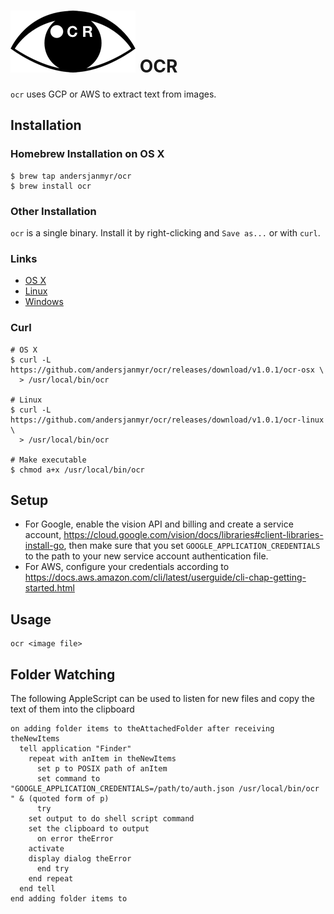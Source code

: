 # ![ocr-logo](./images/ocr-logo.png) OCR

`ocr` uses GCP or AWS to extract text from images.

## Installation

### Homebrew Installation on OS X

```
$ brew tap andersjanmyr/ocr
$ brew install ocr
```

### Other Installation

`ocr` is a single binary. Install it by right-clicking and `Save as...` or with
`curl`.

### Links

* [OS X](https://github.com/andersjanmyr/ocr/releases/download/v1.0.1/ocr-osx)
* [Linux](https://github.com/andersjanmyr/ocr/releases/download/v1.0.1/ocr-linux)
* [Windows](https://github.com/andersjanmyr/ocr/releases/download/v1.0.1/ocr.exe)

### Curl

```
# OS X
$ curl -L https://github.com/andersjanmyr/ocr/releases/download/v1.0.1/ocr-osx \
  > /usr/local/bin/ocr

# Linux
$ curl -L https://github.com/andersjanmyr/ocr/releases/download/v1.0.1/ocr-linux \
  > /usr/local/bin/ocr

# Make executable
$ chmod a+x /usr/local/bin/ocr
```

## Setup

* For Google, enable the vision API and billing and create a service account, https://cloud.google.com/vision/docs/libraries#client-libraries-install-go, then make sure that you set `GOOGLE_APPLICATION_CREDENTIALS` to the path to your new service account authentication file.
* For AWS, configure your credentials according to https://docs.aws.amazon.com/cli/latest/userguide/cli-chap-getting-started.html

## Usage

```
ocr <image file>
```

## Folder Watching

The following AppleScript can be used to listen for new files and copy the text
of them into the clipboard

```
on adding folder items to theAttachedFolder after receiving theNewItems
  tell application "Finder"
    repeat with anItem in theNewItems
      set p to POSIX path of anItem
      set command to "GOOGLE_APPLICATION_CREDENTIALS=/path/to/auth.json /usr/local/bin/ocr " & (quoted form of p)
      try
	set output to do shell script command
	set the clipboard to output
      on error theError
	activate
	display dialog theError
      end try
    end repeat
  end tell
end adding folder items to
```
